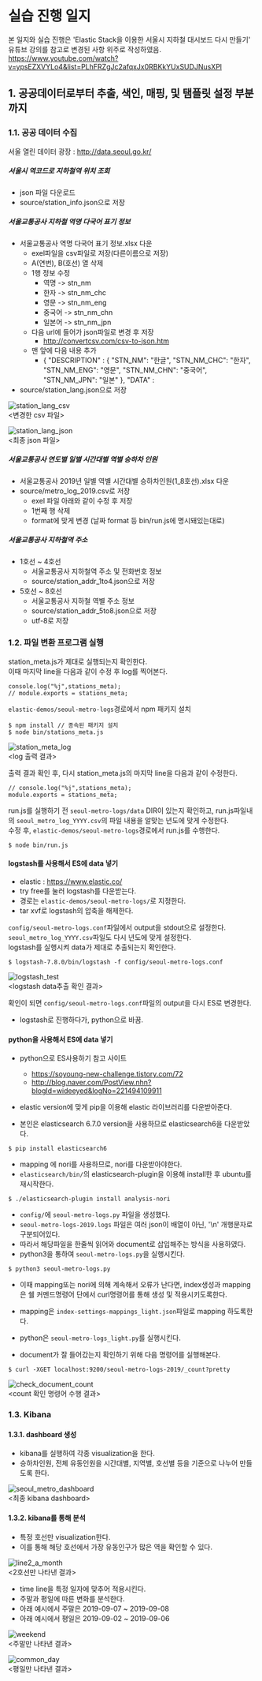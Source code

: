 # 실습 진행 일지
본 일지와 실습 진행은 'Elastic Stack을 이용한 서울시 지하철 대시보드 다시 만들기' 유튜브 강의를 참고로 변경된 사항 위주로 작성하였음. 
https://www.youtube.com/watch?v=ypsEZXVYLo4&list=PLhFRZgJc2afqxJx0RBKkYUxSUDJNusXPl
## 1. 공공데이터로부터 추출, 색인, 매핑, 및 탬플릿 설정 부분까지

### 1.1. 공공 데이터 수집
서울 열린 데이터 광장 : http://data.seoul.go.kr/

##### 서울시 역코드로 지하철역 위치 조회
* json 파일 다운로드 
* source/station_info.json으로 저장

##### 서울교통공사 지하철 역명 다국어 표기 정보
* 서울교통공사 역명 다국어 표기 정보.xlsx 다운
    * exel파일을 csv파일로 저장(다른이름으로 저장)
    * A(연번), B(호선) 열 삭제
    * 1행 정보 수정
        * 역명 -> stn_nm
        * 한자 -> stn_nm_chc
        * 영문 -> stn_nm_eng
        * 중국어 -> stn_nm_chn
        * 일본어 -> stn_nm_jpn
    * 다음 url에 들어가 json파일로 변경 후 저장
        * http://convertcsv.com/csv-to-json.htm
    * 맨 앞에 다음 내용 추가
        * {
   "DESCRIPTION" :
 {
   "STN_NM": "한글",
   "STN_NM_CHC": "한자",
   "STN_NM_ENG": "영문",
   "STN_NM_CHN": "중국어",
   "STN_NM_JPN": "일본"
 }, "DATA" :  
* source/station_lang.json으로 저장



![station_lang_csv](./practice_diary_image/station_lang_csv.png)  
<변경한 csv 파일>  

![station_lang_json](./practice_diary_image/station_lang_json.png)  
<최종 json 파일>  

##### 서울교통공사 연도별 일별 시간대별 역별 승하차 인원
* 서울교통공사 2019년 일별 역별 시간대별 승하차인원(1_8호선).xlsx 다운
* source/metro_log_2019.csv로 저장
    * exel 파일 아래와 같이 수정 후 저장
    * 1번째 행 삭제
    * format에 맞게 변경 (날짜 format 등 bin/run.js에 명시돼있는대로)


##### 서울교통공사 지하철역 주소
* 1호선 ~ 4호선
    * 서울교통공사 지하철역 주소 및 전화번호 정보
    * source/station_addr_1to4.json으로 저장
* 5호선 ~ 8호선
    * 서울교통공사 지하철 역별 주소 정보
    * source/station_addr_5to8.json으로 저장
    * utf-8로 저장


### 1.2. 파일 변환 프로그램 실행

station_meta.js가 제대로 실행되는지 확인한다.  
이때 마지막 line을 다음과 같이 수정 후 log를 찍어본다.  
```
console.log("%j",stations_meta);
// module.exports = stations_meta;
```

`elastic-demos/seoul-metro-logs`경로에서 npm 패키지 설치  
```
$ npm install // 종속된 패키지 설치
$ node bin/stations_meta.js
```

![station_meta_log](./practice_diary_image/station_meta_log.png)  
<log 출력 결과>   

출력 결과 확인 후, 다시 station_meta.js의 마지막 line을 다음과 같이 수정한다.
```
// console.log("%j",stations_meta);
module.exports = stations_meta;
```

run.js를 실행하기 전 `seoul-metro-logs/data` DIR이 있는지 확인하고, run.js파일내의 `seoul_metro_log_YYYY.csv`의 파일 내용을 알맞는 년도에 맞게 수정한다.  
수정 후, `elastic-demos/seoul-metro-logs`경로에서 run.js를 수행한다.
```
$ node bin/run.js
```

#### logstash를 사용해서 ES에 data 넣기

* elastic : https://www.elastic.co/
* try free를 눌러 logstash를 다운받는다. 
* 경로는 `elastic-demos/seoul-metro-logs/`로 지정한다.
* tar xvf로 logstash의 압축을 해제한다.

`config/seoul-metro-logs.conf`파일에서 output을 stdout으로 설정한다. 
`seoul_metro_log_YYYY.csv`파일도 다시 년도에 맞게 설정한다.  
logstash를 실행시켜 data가 제대로 추출되는지 확인한다.   
```
$ logstash-7.8.0/bin/logstash -f config/seoul-metro-logs.conf 
```
![logstash_test](./practice_diary_image/logstash_test.png)  
<logstash data추출 확인 결과>  

확인이 되면 `config/seoul-metro-logs.conf`파일의 output을 다시 ES로 변경한다.

* logstash로 진행하다가, python으로 바꿈.

#### python을 사용해서 ES에 data 넣기
* python으로 ES사용하기 참고 사이트
    * https://soyoung-new-challenge.tistory.com/72
    * http://blog.naver.com/PostView.nhn?blogId=wideeyed&logNo=221494109911
    
* elastic version에 맞게 pip을 이용해 elastic 라이브러리를 다운받아준다.
* 본인은 elasticsearch 6.7.0 version을 사용하므로 elasticsearch6을 다운받았다. 
```
$ pip install elasticsearch6
```

* mapping 에 nori를 사용하므로, nori를 다운받아야한다.
* `elasticsearch/bin/`의 elasticsearch-plugin을 이용해 install한 후 ubuntu를 재시작한다.
```
$ ./elasticsearch-plugin install analysis-nori
```

* `config/`에 `seoul-metro-logs.py` 파일을 생성했다.  
* `seoul-metro-logs-2019.logs` 파일은 여러 json이 배열이 아닌, '\n' 개행문자로 구분되어있다.
* 따라서 해당파일을 한줄씩 읽어와 document로 삽입해주는 방식을 사용하였다.
* python3을 통하여 `seoul-metro-logs.py`을 실행시킨다.
```
$ python3 seoul-metro-logs.py
```

* 이때 mapping또는 nori에 의해 계속해서 오류가 난다면, index생성과 mapping은 쉘 커멘드명령어 단에서 curl명령어를 통해 생성 및 적용시키도록한다.  
* mapping은 `index-settings-mappings_light.json`파일로 mapping 하도록한다.
* python은 `seoul-metro-logs_light.py`를 실행시킨다.


* document가 잘 들어갔는지 확인하기 위해 다음 명령어를 실행해본다.
```
$ curl -XGET localhost:9200/seoul-metro-logs-2019/_count?pretty
```


![check_document_count](./practice_diary_image/check_document_count.png)  
<count 확인 명령어 수행 결과>  

### 1.3. Kibana
#### 1.3.1. dashboard 생성
* kibana를 실행하여 각종 visualization을 한다.
* 승하차인원, 전체 유동인원을 시간대별, 지역별, 호선별 등을 기준으로 나누어 만들도록 한다.  

![seoul_metro_dashboard](./practice_diary_image/seoul_metro_dashboard.png)  
<최종 kibana dashboard>  

#### 1.3.2. kibana를 통해 분석

* 특정 호선만 visualization한다.
* 이를 통해 해당 호선에서 가장 유동인구가 많은 역을 확인할 수 있다.  

![line2_a_month](./practice_diary_image/line2_a_month.png)  
<2호선만 나타낸 결과>   

* time line을 특정 일자에 맞추어 적용시킨다.
* 주말과 평일에 따른 변화를 분석한다.
* 아래 예시에서 주말은 2019-09-07 ~ 2019-09-08
* 아래 예시에서 평일은 2019-09-02 ~ 2019-09-06

![weekend](./practice_diary_image/weekend.png)  
<주말만 나타낸 결과>  

![common_day](./practice_diary_image/common_day.png)  
<평일만 나타낸 결과>  